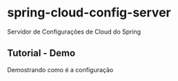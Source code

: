 # spring-cloud-config-server
Servidor de Configurações de Cloud do Spring

## Tutorial - Demo
Demostrando como é a configuração
